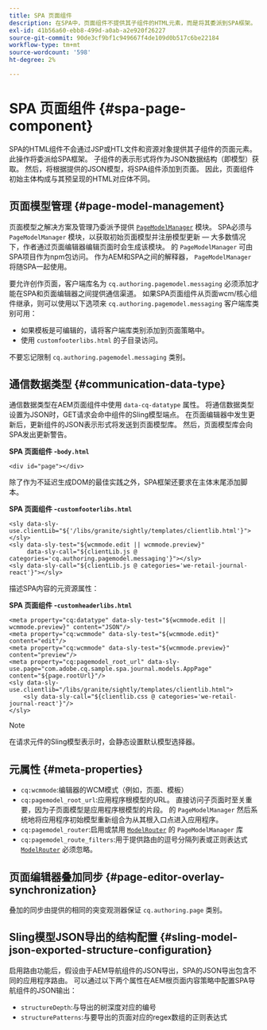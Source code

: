 ```yaml
---
title: SPA 页面组件
description: 在SPA中，页面组件不提供其子组件的HTML元素，而是将其委派到SPA框架。 本文档介绍如何使SPA的页面组件具有唯一性。
exl-id: 41b56a60-ebb8-499d-a0ab-a2e920f26227
source-git-commit: 90de3cf9bf1c949667f4de109d0b517c6be22184
workflow-type: tm+mt
source-wordcount: '598'
ht-degree: 2%

---
```


# SPA 页面组件 {#spa-page-component}

SPA的HTML组件不会通过JSP或HTL文件和资源对象提供其子组件的页面元素。 此操作将委派给SPA框架。 子组件的表示形式将作为JSON数据结构（即模型）获取。 然后，将根据提供的JSON模型，将SPA组件添加到页面。 因此，页面组件初始主体构成与其预呈现的HTML对应体不同。

## 页面模型管理 {#page-model-management}

页面模型之解决方案及管理乃委派予提供 [`PageModelManager`](blueprint.md#pagemodelmanager) 模块。 SPA必须与 `PageModelManager` 模块，以获取初始页面模型并注册模型更新 — 大多数情况下，作者通过页面编辑器编辑页面时会生成该模块。 的 `PageModelManager` 可由SPA项目作为npm包访问。 作为AEM和SPA之间的解释器， `PageModelManager` 将随SPA一起使用。

要允许创作页面，客户端库名为 `cq.authoring.pagemodel.messaging` 必须添加才能在SPA和页面编辑器之间提供通信渠道。 如果SPA页面组件从页面wcm/核心组件继承，则可以使用以下选项来 `cq.authoring.pagemodel.messaging` 客户端库类别可用：

* 如果模板是可编辑的，请将客户端库类别添加到页面策略中。
* 使用 `customfooterlibs.html` 的子目录访问。

不要忘记限制 `cq.authoring.pagemodel.messaging` 类别。

## 通信数据类型 {#communication-data-type}

通信数据类型在AEM页面组件中使用 `data-cq-datatype` 属性。 将通信数据类型设置为JSON时，GET请求会命中组件的Sling模型端点。 在页面编辑器中发生更新后，更新组件的JSON表示形式将发送到页面模型库。 然后，页面模型库会向SPA发出更新警告。

**SPA 页面组件 -`body.html`**

```
<div id="page"></div>
```

除了作为不延迟生成DOM的最佳实践之外，SPA框架还要求在主体末尾添加脚本。

**SPA 页面组件 -`customfooterlibs.html`**

```
<sly data-sly-use.clientLib="${'/libs/granite/sightly/templates/clientlib.html'}"></sly>
<sly data-sly-test="${wcmmode.edit || wcmmode.preview}"
     data-sly-call="${clientLib.js @ categories='cq.authoring.pagemodel.messaging'}"></sly>
<sly data-sly-call="${clientLib.js @ categories='we-retail-journal-react'}"></sly>
```

描述SPA内容的元资源属性：

**SPA 页面组件 -`customheaderlibs.html`**

```
<meta property="cq:datatype" data-sly-test="${wcmmode.edit || wcmmode.preview}" content="JSON"/>
<meta property="cq:wcmmode" data-sly-test="${wcmmode.edit}" content="edit"/>
<meta property="cq:wcmmode" data-sly-test="${wcmmode.preview}" content="preview"/>
<meta property="cq:pagemodel_root_url" data-sly-use.page="com.adobe.cq.sample.spa.journal.models.AppPage" content="${page.rootUrl}"/>
<sly data-sly-use.clientlib="/libs/granite/sightly/templates/clientlib.html">
    <sly data-sly-call="${clientlib.css @ categories='we-retail-journal-react'}"/>
</sly>
```

>[!NOTE]
>
>在请求元件的Sling模型表示时，会静态设置默认模型选择器。

## 元属性 {#meta-properties}

* `cq:wcmmode`:编辑器的WCM模式（例如，页面、模板）
* `cq:pagemodel_root_url`:应用程序根模型的URL。 直接访问子页面时至关重要，因为子页面模型是应用程序根模型的片段。 的 `PageModelManager` 然后系统地将应用程序初始模型重新组合为从其根入口点进入应用程序。
* `cq:pagemodel_router`:启用或禁用 [`ModelRouter`](routing.md) 的 `PageModelManager` 库
* `cq:pagemodel_route_filters`:用于提供路由的逗号分隔列表或正则表达式 [`ModelRouter`](routing.md) 必须忽略。

## 页面编辑器叠加同步 {#page-editor-overlay-synchronization}

叠加的同步由提供的相同的突变观测器保证 `cq.authoring.page` 类别。

## Sling模型JSON导出的结构配置 {#sling-model-json-exported-structure-configuration}

启用路由功能后，假设由于AEM导航组件的JSON导出，SPA的JSON导出包含不同的应用程序路由。 可以通过以下两个属性在AEM根页面内容策略中配置SPA导航组件的JSON输出：

* `structureDepth`:与导出的树深度对应的编号
* `structurePatterns`:与要导出的页面对应的regex数组的正则表达式
